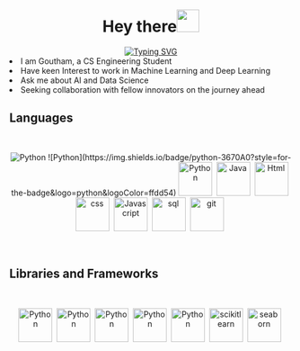 <h1 align="center">Hey there<img src="https://raw.githubusercontent.com/aemmadi/aemmadi/master/wave.gif" width="40"></h1>
<div align = "center">
<a href="https://git.io/typing-svg"><img src="https://readme-typing-svg.demolab.com?font=Fira+Code&weight=500&size=25&pause=1000&color=F730EB&center=true&vCenter=true&random=false&width=1000&height=100&lines=Machine+Learning+Enthusiast;Working+with+Fascinating+Models;Programmer;CS+Engineer+in+Profession" alt="Typing SVG" /></a>
</div>

<li>I am Goutham, a CS Engineering Student</li>
<li>Have keen Interest to work in Machine Learning and Deep Learning</li>
<li>Ask me about AI and Data Science</li>
<li>Seeking collaboration with fellow innovators on the journey ahead</li>


<h2>Languages</h2>
<br>
<p align = "center">
<img src="https://img.shields.io/badge/python-3670A0?style=for-the-badge&logo=python&logoColor=ffdd54" alt="Python">
![Python](https://img.shields.io/badge/python-3670A0?style=for-the-badge&logo=python&logoColor=ffdd54)
<img src="https://cdn.jsdelivr.net/gh/devicons/devicon@latest/icons/python/python-original.svg" alt="Python" width="60" height="60"/>&nbsp;
<img src="https://cdn.jsdelivr.net/gh/devicons/devicon@latest/icons/java/java-original.svg" alt="Java" width="60" height="60"/>&nbsp;
<img src="https://cdn.jsdelivr.net/gh/devicons/devicon@latest/icons/html5/html5-original.svg" alt="Html" width="60" height="60"/>&nbsp;
<img src="https://cdn.jsdelivr.net/gh/devicons/devicon@latest/icons/css3/css3-original.svg" alt="css" width="60" height="60"/>&nbsp;
<img src="https://cdn.jsdelivr.net/gh/devicons/devicon@latest/icons/javascript/javascript-original.svg" alt="Javascript" width="60" height="60"/>&nbsp;
<img src="https://cdn.jsdelivr.net/gh/devicons/devicon@latest/icons/mysql/mysql-original.svg" alt="sql" width="60" height="60"/>&nbsp;
<img src="https://cdn.jsdelivr.net/gh/devicons/devicon@latest/icons/git/git-plain-wordmark.svg" alt="git" width="60" height="60"/>&nbsp;
</p>
<br>
<h2>Libraries and Frameworks</h2>
<br>
<p align="center">
<img src="https://cdn.jsdelivr.net/gh/devicons/devicon@latest/icons/jupyter/jupyter-original.svg" alt="Python" width="60" height="60"/>&nbsp;
<img src="https://cdn.jsdelivr.net/gh/devicons/devicon@latest/icons/numpy/numpy-original.svg" alt="Python" width="60" height="60"/>&nbsp;
<img src="https://cdn.jsdelivr.net/gh/devicons/devicon@latest/icons/pandas/pandas-original.svg" alt="Python" width="60" height="60"/>&nbsp;
<img src="https://cdn.jsdelivr.net/gh/devicons/devicon@latest/icons/matplotlib/matplotlib-original.svg" alt="Python" width="60" height="60"/>&nbsp;
<img src="https://cdn.jsdelivr.net/gh/devicons/devicon@latest/icons/plotly/plotly-original.svg" alt="Python" width="60" height="60"/>&nbsp;
<img src="https://cdn.jsdelivr.net/gh/devicons/devicon@latest/icons/scikitlearn/scikitlearn-original.svg" alt="scikitlearn" width="60" height="60"/>&nbsp;
<img src="https://cdn.jsdelivr.net/gh/devicons/devicon@latest/icons/tensorflow/tensorflow-original.svg" alt="seaborn" width="60" height="60"/>&nbsp;
<br>




